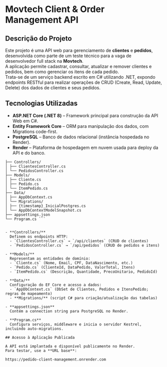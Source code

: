 # Movtech Client & Order Management API

## Descrição do Projeto

Este projeto é uma API web para gerenciamento de **clientes** e **pedidos**, desenvolvida como parte de um teste técnico para a vaga de desenvolvedor full stack na **Movtech**.  
A aplicação permite cadastrar, consultar, atualizar e remover clientes e pedidos, bem como gerenciar os itens de cada pedido.  
Trata-se de um serviço backend escrito em C# utilizando .NET, expondo endpoints RESTful para realizar operações de CRUD (Create, Read, Update, Delete) dos dados de clientes e seus pedidos.

## Tecnologias Utilizadas

- **ASP.NET Core (.NET 8)** – Framework principal para construção da API Web em C#.  
- **Entity Framework Core** – ORM para manipulação dos dados, com Migrations code-first.  
- **PostgreSQL** – Banco de dados relacional (instância hospedada no Render).  
- **Render** – Plataforma de hospedagem em nuvem usada para deploy da API e do banco.

```PedidoClientManagement.API/
├── Controllers/
│ ├── ClientesController.cs
│ └── PedidosController.cs
├── Models/
│ ├── Cliente.cs
│ ├── Pedido.cs
│ └── ItemPedido.cs
├── Data/
│ ├── AppDbContext.cs
│ └── Migrations/
│ ├── {timestamp}_InicialPostgres.cs
│ └── AppDbContextModelSnapshot.cs
├── appsettings.json
└── Program.cs ```


- **Controllers/**  
  Definem os endpoints HTTP:  
  - `ClientesController.cs` → `/api/clientes` (CRUD de clientes)  
  - `PedidosController.cs` → `/api/pedidos` (CRUD de pedidos e itens)

- **Models/**  
  Representam as entidades de domínio:  
  - `Cliente.cs` (Nome, Email, CPF, DataNascimento, etc.)  
  - `Pedido.cs` (ClienteId, DataPedido, ValorTotal, Itens)  
  - `ItemPedido.cs` (Descrição, Quantidade, PrecoUnitario, PedidoId)

- **Data/**  
  Configuração do EF Core e acesso a dados:  
  - `AppDbContext.cs` (DbSet de Clientes, Pedidos e ItensPedido; regras de mapeamento)  
  - **Migrations/** (script C# para criação/atualização das tabelas)

- **appsettings.json**  
  Contém a connection string para PostgreSQL no Render.

- **Program.cs**  
  Configura serviços, middleware e inicia o servidor Kestrel, incluindo auto-migrations.

## Acesso à Aplicação Publicada

A API está implantada e disponível publicamente no Render.  
Para testar, use a **URL base**:

https://pedido-client-management.onrender.com
